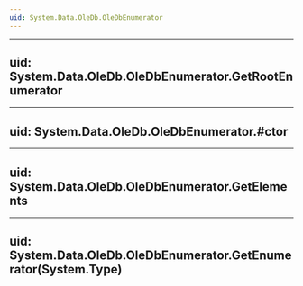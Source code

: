 ```yaml
---
uid: System.Data.OleDb.OleDbEnumerator
---
```


---
uid: System.Data.OleDb.OleDbEnumerator.GetRootEnumerator
---

---
uid: System.Data.OleDb.OleDbEnumerator.#ctor
---

---
uid: System.Data.OleDb.OleDbEnumerator.GetElements
---

---
uid: System.Data.OleDb.OleDbEnumerator.GetEnumerator(System.Type)
---
